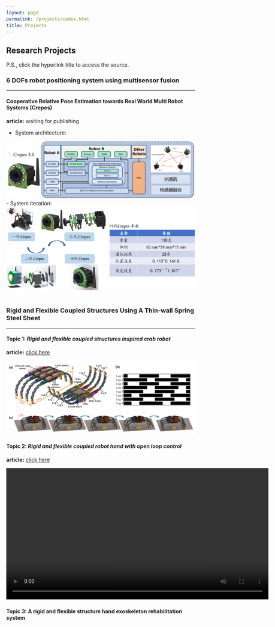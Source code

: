 ```yaml
---
layout: page
permalink: /projects/index.html
title: Projects
---
```


## Research Projects

P.S., click the hyperlink title to access the source.<br>
<!-- 传感器融合 ：放Crepes框架图，硬件迭代图+实验视频-->
### 6 DOFs robot positioning system using multisensor fusion

---

#### Cooperative Relative Pose Estimation towards Real World Multi Robot Systems (Crepes)
**article:** waiting for publishing
- System architecture:
<center>
<img src="/images/Crepes.png" width="700px" >
</center>
- System iteration:
<center>
<img src="/images/Crepes version4.png" width="700px">
</center>
<!-- 刚柔耦合机构 -->
&nbsp;


### Rigid and Flexible Coupled Structures Using A Thin-wall Spring Steel Sheet

---

<!-- 刚柔耦合机构螃蟹机器人 ：放BB期刊图片（回头找找有没有视频）-->
#### Topic 1:  *Rigid and flexible coupled structures inspired crab robot*

**article:** [click here](https://lqseu.github.io/Crab-inspired%2compliant%20leg%20design%20method%20for%20adaptive%20locomotion%20of%20a%20multi-legged%20robot.pdf)

<center>
<img src="/images/Crab.png" width="700px" >
</center>

<!-- 刚柔耦合机构机械手 ：放AIM会议视频-->
#### Topic 2: *Rigid and flexible coupled robot hand with open loop control*
**article:** [click here](https://lqseu.github.io/A%20Rigid%20and%20Flexible%20Structures%20Coupled%20Underactuated%20Hand.pdf)
<center>
<video width="700px" controls="controls">
    <source src="/videos/all.mp4" type="video/mp4"></source>
    <source src="/videos/all.ogg" type="video/ogg"></source>
    your browser does not support the video tag
</video>
</center>

<!-- 刚柔耦合外骨骼 :放毕业设计论文中的图片-->
#### Topic 3: A rigid and flexible structure hand exoskeleton rehabilitation system 



<br>
<!-- 手部检测系统 ：放毕业设计论文中的图片-->


